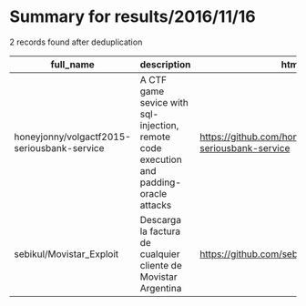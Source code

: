 
# Summary for results/2016/11/16
    
2 records found after deduplication

| full_name | description | html_url | matched_list | matched_count | pushed_at | size | stargazers_count | language | forks_count | vul_ids |
|---------------------------------------------|----------------------------------------------------------------------------------------|----------------------------------------------------------------|---------------------------|-----------------|---------------------------|--------|--------------------|------------|---------------|-----------|
| honeyjonny/volgactf2015-seriousbank-service | A CTF game sevice with sql-injection, remote code execution and padding-oracle attacks | https://github.com/honeyjonny/volgactf2015-seriousbank-service | ['remote code execution'] | 1 | 2016-11-16 11:03:08+00:00 | 300 | 2 | Python | 0 | [] |
| sebikul/Movistar_Exploit | Descarga la factura de cualquier cliente de Movistar Argentina | https://github.com/sebikul/Movistar_Exploit | ['exploit'] | 1 | 2016-11-16 17:58:13+00:00 | 255 | 17 | Python | 0 | [] |
